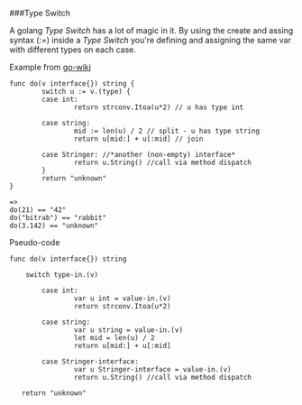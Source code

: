 ###Type Switch

A golang *Type Switch* has a lot of magic in it. 
By using the create and assing syntax (*:=*) inside a *Type Switch*
you're defining and assigning the same var with different types on each case.

Example from [go-wiki](https://code.google.com/p/go-wiki/wiki/Switch)

    func do(v interface{}) string {
            switch u := v.(type) {
            case int:
                    return strconv.Itoa(u*2) // u has type int
            
            case string:
                    mid := len(u) / 2 // split - u has type string
                    return u[mid:] + u[:mid] // join
            
            case Stringer: //*another (non-empty) interface*
                    return u.String() //call via method dispatch
            }
            return "unknown"
    }
  
    =>
    do(21) == "42"
    do("bitrab") == "rabbit"
    do(3.142) == "unknown"
  
  Pseudo-code
  
    func do(v interface{}) string 
  
        switch type-in.(v)
            
            case int:
                    var u int = value-in.(v)
                    return strconv.Itoa(u*2) 
            
            case string:
                    var u string = value-in.(v)
                    let mid = len(u) / 2
                    return u[mid:] + u[:mid] 
  
            case Stringer-interface: 
                    var u Stringer-interface = value-in.(v)
                    return u.String() //call via method dispatch
            
       return "unknown"
  
